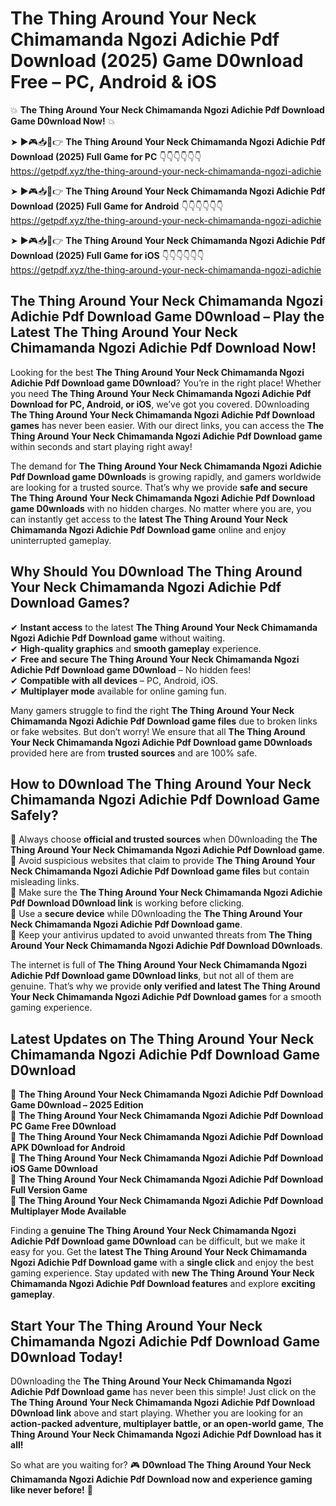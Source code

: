 # The Thing Around Your Neck Chimamanda Ngozi Adichie Pdf Download (2025) Game D0wnload Free – PC, Android & iOS

💥 **The Thing Around Your Neck Chimamanda Ngozi Adichie Pdf Download Game D0wnload Now!** 💥  

➤ ►🎮📥📱👉 **The Thing Around Your Neck Chimamanda Ngozi Adichie Pdf Download (2025) Full Game for PC** 👇👇👇👇👇👇  
https://getpdf.xyz/the-thing-around-your-neck-chimamanda-ngozi-adichie  

➤ ►🎮📥📱👉 **The Thing Around Your Neck Chimamanda Ngozi Adichie Pdf Download (2025) Full Game for Android** 👇👇👇👇👇👇  
https://getpdf.xyz/the-thing-around-your-neck-chimamanda-ngozi-adichie  

➤ ►🎮📥📱👉 **The Thing Around Your Neck Chimamanda Ngozi Adichie Pdf Download (2025) Full Game for iOS** 👇👇👇👇👇👇  
https://getpdf.xyz/the-thing-around-your-neck-chimamanda-ngozi-adichie  

## The Thing Around Your Neck Chimamanda Ngozi Adichie Pdf Download Game D0wnload – Play the Latest The Thing Around Your Neck Chimamanda Ngozi Adichie Pdf Download Now!

Looking for the best **The Thing Around Your Neck Chimamanda Ngozi Adichie Pdf Download game D0wnload**? You’re in the right place! Whether you need **The Thing Around Your Neck Chimamanda Ngozi Adichie Pdf Download for PC, Android, or iOS**, we’ve got you covered. D0wnloading **The Thing Around Your Neck Chimamanda Ngozi Adichie Pdf Download games** has never been easier. With our direct links, you can access the **The Thing Around Your Neck Chimamanda Ngozi Adichie Pdf Download game** within seconds and start playing right away!  

The demand for **The Thing Around Your Neck Chimamanda Ngozi Adichie Pdf Download game D0wnloads** is growing rapidly, and gamers worldwide are looking for a trusted source. That’s why we provide **safe and secure The Thing Around Your Neck Chimamanda Ngozi Adichie Pdf Download game D0wnloads** with no hidden charges. No matter where you are, you can instantly get access to the **latest The Thing Around Your Neck Chimamanda Ngozi Adichie Pdf Download game** online and enjoy uninterrupted gameplay.  

## **Why Should You D0wnload The Thing Around Your Neck Chimamanda Ngozi Adichie Pdf Download Games?**  

✔ **Instant access** to the latest **The Thing Around Your Neck Chimamanda Ngozi Adichie Pdf Download game** without waiting.  
✔ **High-quality graphics** and **smooth gameplay** experience.  
✔ **Free and secure The Thing Around Your Neck Chimamanda Ngozi Adichie Pdf Download game D0wnload** – No hidden fees!  
✔ **Compatible with all devices** – PC, Android, iOS.  
✔ **Multiplayer mode** available for online gaming fun.  

Many gamers struggle to find the right **The Thing Around Your Neck Chimamanda Ngozi Adichie Pdf Download game files** due to broken links or fake websites. But don’t worry! We ensure that all **The Thing Around Your Neck Chimamanda Ngozi Adichie Pdf Download game D0wnloads** provided here are from **trusted sources** and are 100% safe.  

## **How to D0wnload The Thing Around Your Neck Chimamanda Ngozi Adichie Pdf Download Game Safely?**  

📌 Always choose **official and trusted sources** when D0wnloading the **The Thing Around Your Neck Chimamanda Ngozi Adichie Pdf Download game**.  
📌 Avoid suspicious websites that claim to provide **The Thing Around Your Neck Chimamanda Ngozi Adichie Pdf Download game files** but contain misleading links.  
📌 Make sure the **The Thing Around Your Neck Chimamanda Ngozi Adichie Pdf Download D0wnload link** is working before clicking.  
📌 Use a **secure device** while D0wnloading the **The Thing Around Your Neck Chimamanda Ngozi Adichie Pdf Download game**.  
📌 Keep your antivirus updated to avoid unwanted threats from **The Thing Around Your Neck Chimamanda Ngozi Adichie Pdf Download D0wnloads**.  

The internet is full of **The Thing Around Your Neck Chimamanda Ngozi Adichie Pdf Download game D0wnload links**, but not all of them are genuine. That’s why we provide **only verified and latest The Thing Around Your Neck Chimamanda Ngozi Adichie Pdf Download games** for a smooth gaming experience.  

## **Latest Updates on The Thing Around Your Neck Chimamanda Ngozi Adichie Pdf Download Game D0wnload**  

🔹 **The Thing Around Your Neck Chimamanda Ngozi Adichie Pdf Download Game D0wnload – 2025 Edition**  
🔹 **The Thing Around Your Neck Chimamanda Ngozi Adichie Pdf Download PC Game Free D0wnload**  
🔹 **The Thing Around Your Neck Chimamanda Ngozi Adichie Pdf Download APK D0wnload for Android**  
🔹 **The Thing Around Your Neck Chimamanda Ngozi Adichie Pdf Download iOS Game D0wnload**  
🔹 **The Thing Around Your Neck Chimamanda Ngozi Adichie Pdf Download Full Version Game**  
🔹 **The Thing Around Your Neck Chimamanda Ngozi Adichie Pdf Download Multiplayer Mode Available**  

Finding a **genuine The Thing Around Your Neck Chimamanda Ngozi Adichie Pdf Download game D0wnload** can be difficult, but we make it easy for you. Get the **latest The Thing Around Your Neck Chimamanda Ngozi Adichie Pdf Download game** with a **single click** and enjoy the best gaming experience. Stay updated with **new The Thing Around Your Neck Chimamanda Ngozi Adichie Pdf Download features** and explore **exciting gameplay**.  

## **Start Your The Thing Around Your Neck Chimamanda Ngozi Adichie Pdf Download Game D0wnload Today!**  

D0wnloading the **The Thing Around Your Neck Chimamanda Ngozi Adichie Pdf Download game** has never been this simple! Just click on the **The Thing Around Your Neck Chimamanda Ngozi Adichie Pdf Download D0wnload link** above and start playing. Whether you are looking for an **action-packed adventure, multiplayer battle, or an open-world game**, **The Thing Around Your Neck Chimamanda Ngozi Adichie Pdf Download has it all!**  

So what are you waiting for? 🎮 **D0wnload The Thing Around Your Neck Chimamanda Ngozi Adichie Pdf Download now and experience gaming like never before!** 🚀  